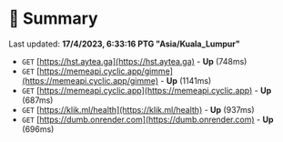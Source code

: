 # 📖 Summary
Last updated: **17/4/2023, 6:33:16 PTG "Asia/Kuala_Lumpur"**

- `GET` [https://hst.aytea.ga](https://hst.aytea.ga) - **Up** (748ms)
- `GET` [https://memeapi.cyclic.app/gimme](https://memeapi.cyclic.app/gimme) - **Up** (1141ms)
- `GET` [https://memeapi.cyclic.app](https://memeapi.cyclic.app) - **Up** (687ms)
- `GET` [https://klik.ml/health](https://klik.ml/health) - **Up** (937ms)
- `GET` [https://dumb.onrender.com](https://dumb.onrender.com) - **Up** (696ms)
